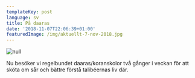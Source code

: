 ```yaml
---
templateKey: post
language: sv
title: På daaras
date: '2018-11-07T22:06:39+01:00'
featuredImage: /img/aktuellt-7-nov-2018.jpg
---
```

![null](/img/aktuellt-7-nov-2018.jpg)

Nu besöker vi regelbundet daaras/koranskolor två gånger i veckan för att sköta om sår och bättre förstå talibéernas liv där.
